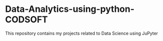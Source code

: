 # Data-Analytics-using-python-CODSOFT
This repository contains my projects related to Data Science using JuPyter
